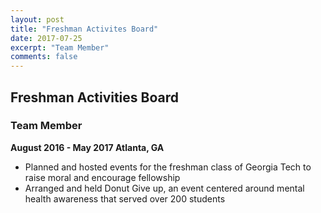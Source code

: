 ```yaml
---
layout: post
title: "Freshman Activites Board"
date: 2017-07-25
excerpt: "Team Member"
comments: false
---
```


## Freshman Activities Board ##
### Team Member ###

****August 2016 - May 2017 Atlanta, GA****

* Planned and hosted events for the freshman class of Georgia Tech to raise moral and encourage fellowship
* Arranged and held Donut Give up, an event centered around mental health awareness that served over 200 students
